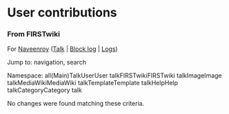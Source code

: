 

# User contributions

### From FIRSTwiki

For [Naveenroy](/index.php?title=User:Naveenroy&action=edit "User:Naveenroy" )
([Talk](/index.php?title=User_talk:Naveenroy&action=edit "User talk:Naveenroy"
) | [Block log](/index.php?title=Special:Log&type=block&page=User:Naveenroy
"Special:Log" ) | [Logs](/index.php?title=Special:Log&user=Naveenroy
"Special:Log" ))

Jump to: navigation, search

Namespace:  all(Main)TalkUserUser talkFIRSTwikiFIRSTwiki talkImageImage
talkMediaWikiMediaWiki talkTemplateTemplate talkHelpHelp talkCategoryCategory
talk

No changes were found matching these criteria.

